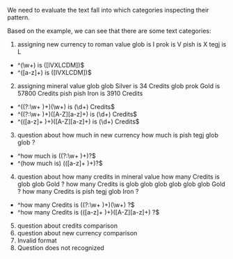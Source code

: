We need to evaluate the text fall into which categories inspecting their pattern.

Based on the example, we can see that there are some text categories:

1. assigning new currency to roman value
glob is I
prok is V
pish is X
tegj is L

- ^(\w+) is ([IVXLCDM])$
- ^([a-z]+) is ([IVXLCDM])$

2. assigning mineral value
glob glob Silver is 34 Credits
glob prok Gold is 57800 Credits
pish pish Iron is 3910 Credits

- ^((?:\w+ )+)(\w+) is (\d+) Credits$
- ^((?:\w+ )+)([A-Z][a-z]+) is (\d+) Credits$
- ^(([a-z]+ )+)([A-Z][a-z]+) is (\d+) Credits$

3. question about how much in new currency
how much is pish tegj glob glob ?

 - ^how much is ((?:\w+ )+)\?$
 - ^(how much is) (([a-z]+ )+)\?$
 
4. question about how many credits in mineral value
how many Credits is glob glob Gold ?
how many Credits is glob glob glob glob glob glob Gold ?
how many Credits is pish tegj glob Iron ?

 - ^how many Credits is ((?:\w+ )+)(\w+) \?$
 - ^how many Credits is (([a-z]+ )+)([A-Z][a-z]+) \?$

5. question about credits comparison
6. question about new currency comparison
7. Invalid format
8. Question does not recognized
